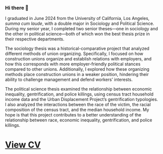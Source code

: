 ### Hi there 👋

I graduated in June 2024 from the University of California, Los Angeles, *summa cum laude*, with a double major in Sociology and Political Science. During my senior year, I completed two senior theses—one in sociology and the other in political science—both of which won the best thesis prize in their respective departments.

The sociology thesis was a historical-comparative project that analyzed different methods of union organizing. Specifically, I focused on how construction unions organize and establish relations with employers, and how this corresponds with more employer-friendly political stances compared to other unions. Additionally, I explored how these organizing methods place construction unions in a weaker position, hindering their ability to challenge management and defend workers’ interests.

The political science thesis examined the relationship between economic inequality, gentrification, and police killings, using census tract household income data and the Urban Displacement Project’s gentrification typologies. I also analyzed the interactions between the race of the victim, the racial composition of the census tract, and the median household income. My hope is that this project contributes to a better understanding of the relationship between race, economic inequality, gentrification, and police killings.

# [View CV](https://github.com/matthewacarson/matt_carson_cv/blob/main/matt_carson_cv.pdf)
<!--
**matthewacarson/matthewacarson** is a ✨ _special_ ✨ repository because its `README.md` (this file) appears on your GitHub profile.

Here are some ideas to get you started:

- 🔭 I’m currently working on ...
- 🌱 I’m currently learning ...
- 👯 I’m looking to collaborate on ...
- 🤔 I’m looking for help with ...
- 💬 Ask me about ...
- 📫 How to reach me: ...
- 😄 Pronouns: ...
- ⚡ Fun fact: ...
-->
